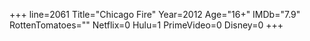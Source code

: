 +++
line=2061
Title="Chicago Fire"
Year=2012
Age="16+"
IMDb="7.9"
RottenTomatoes=""
Netflix=0
Hulu=1
PrimeVideo=0
Disney=0
+++

